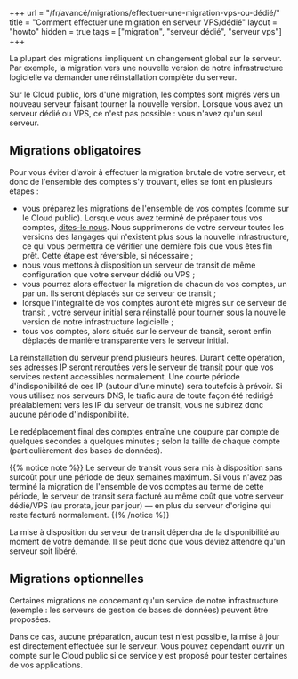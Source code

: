 +++
url = "/fr/avancé/migrations/effectuer-une-migration-vps-ou-dédié/"
title = "Comment effectuer une migration en serveur VPS/dédié"
layout = "howto"
hidden = true
tags = ["migration", "serveur dédié", "serveur vps"]
+++

La plupart des migrations impliquent un changement global sur le serveur. Par exemple, la migration vers une nouvelle version de notre infrastructure logicielle va demander une réinstallation complète du serveur.

Sur le Cloud public, lors d'une migration, les comptes sont migrés vers un nouveau serveur faisant tourner la nouvelle version. Lorsque vous avez un serveur dédié ou VPS, ce n'est pas possible : vous n'avez qu'un seul serveur.

##  Migrations obligatoires

Pour vous éviter d'avoir à effectuer la migration brutale de votre serveur, et donc de l'ensemble des comptes s'y trouvant, elles se font en plusieurs étapes :

- vous préparez les migrations de l'ensemble de vos comptes (comme sur le Cloud public). Lorsque vous avez terminé de préparer tous vos comptes, [dites-le nous](https://admin.alwaysdata.com/support/). Nous supprimerons de votre serveur toutes les versions des langages qui n'existent plus sous la nouvelle infrastructure, ce qui vous permettra de vérifier une dernière fois que vous êtes fin prêt. Cette étape est réversible, si nécessaire ;
- nous vous mettons à disposition un serveur de transit de même configuration que votre serveur dédié ou VPS ;
- vous pourrez alors effectuer la migration de chacun de vos comptes, un par un. Ils seront déplacés sur ce serveur de transit ;
- lorsque l'intégralité de vos comptes auront été migrés sur ce serveur de transit , votre serveur initial sera réinstallé pour tourner sous la nouvelle version de notre infrastructure logicielle ;
- tous vos comptes, alors situés sur le serveur de transit, seront enfin déplacés de manière transparente vers le serveur initial.

La réinstallation du serveur prend plusieurs heures. Durant cette opération, ses adresses IP seront reroutées vers le serveur de transit pour que vos services restent accessibles normalement. Une courte période d'indisponibilité de ces IP (autour d'une minute) sera toutefois à prévoir. Si vous utilisez nos serveurs DNS, le trafic aura de toute façon été redirigé préalablement vers les IP du serveur de transit, vous ne subirez donc aucune période d'indisponibilité.

Le redéplacement final des comptes entraîne une coupure par compte de quelques secondes à quelques minutes ; selon la taille de chaque compte (particulièrement des bases de données).

{{% notice note %}}
Le serveur de transit vous sera mis à disposition sans surcoût pour une période de deux semaines maximum. Si vous n'avez pas terminé la migration de l'ensemble de vos comptes au terme de cette période, le serveur de transit sera facturé au même coût que votre serveur dédié/VPS (au prorata, jour par jour) — en plus du serveur d'origine qui reste facturé normalement.
{{% /notice %}}

La mise à disposition du serveur de transit dépendra de la disponibilité au moment de votre demande. Il se peut donc que vous deviez attendre qu'un serveur soit libéré.

## Migrations optionnelles

Certaines migrations ne concernant qu'un service de notre infrastructure (exemple : les serveurs de gestion de bases de données) peuvent être proposées.

Dans ce cas, aucune préparation, aucun test n'est possible, la mise à jour est directement effectuée sur le serveur. Vous pouvez cependant ouvrir un compte sur le Cloud public si ce service y est proposé pour tester certaines de vos applications.
